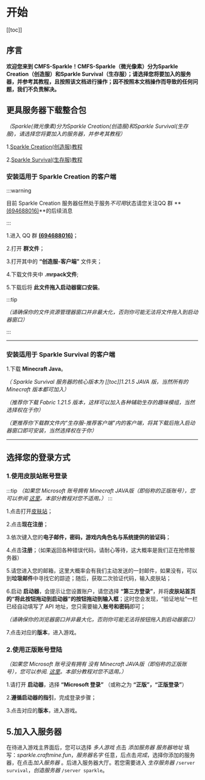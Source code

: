 # 开始
[[toc]]


## 序言

**欢迎您来到 CMFS-Sparkle！CMFS-Sparkle（微光像素）分为Sparkle Creation（创造服）和Sparkle Survival（生存服）；请选择您将要加入的服务器，并参考其教程，且按照该文档进行操作；因不按照本文档操作而导致的任何问题，我们不负责解决。**

##  更具服务器下载整合包

*（Sparkle(微光像素)分为Sparkle Creation(创造服)和Sparkle Survival(生存服)，请选择您将要加入的服务器，并参考其教程）*

1.[Sparkle Creation(创造服)教程](#安装适用于-Sparkle-Creation-的客户端)

2.[Sparkle Survival(生存服)教程](#安装适用于-Sparkle-Survival-的客户端)

### 安装适用于 Sparkle Creation 的客户端

:::warning

目前 Sparkle Creation 服务器任然处于服务*不可用*状态请您关注QQ 群 **[(694688016)](https://qm.qq.com/q/VISLBWplmu)**的后续消息

:::

1.进入 QQ 群 **[(694688016)](https://qm.qq.com/q/VISLBWplmu)**；

2.打开 **群文件**；

3.打开其中的 **“创造服-客户端”** 文件夹；

4.下载文件夹中 **.mrpack文件**;

5.下载后将 **此文件拖入启动器窗口安装**。

:::tip

*（请确保你的文件资源管理器窗口并非最大化，否则你可能无法将文件拖入到启动器窗口）*

:::



------



### 安装适用于 Sparkle Survival 的客户端

1.下载 **Minecraft Java**。

*（ Sparkle Survival 服务器的核心版本为 [[toc]]1.21.5 JAVA 版，当然所有的 Minecraft 版本都可加入）*

*（推荐你下载 Fabric 1.21.5 版本，这样可以加入各种辅助生存的趣味模组，当然选择权在于你）*

*（更推荐你下载群文件内“生存服-推荐客户端”内的客户端，将其下载后拖入启动器窗口即可安装，当然选择权在于你）*




------





## 选择您的登录方式

### 1.使用皮肤站账号登录

:::tip
*（如果您 Microsoft 账号拥有 Minecraft JAVA版（即俗称的正版账号），您可以参阅 [这里]( #2.使用正版账号登陆)。本部分教程对您不适用。）*
:::

1.点击打开[皮肤站](http://s.bu7.top:20000)；

2.点击**现在注册**；

3.依次键入您的**电子邮件，密码，游戏内角色名与系统提供的验证码**；

4.点击**注册**；（如果返回各种错误代码，请耐心等待，这大概率是我们正在抢修服务器）

5.请您进入您的邮箱，这里大概率会有我们主动发送的一封邮件，如果没有，可以到**垃圾邮件**中寻找它的踪迹；随后，获取二次验证代码，输入皮肤站；

6.启动 **启动器**，会提示让您设置账户，请您选择 **“第三方登录”**，并将**皮肤站首页的“将此按钮拖动到启动器”的按钮拖动到输入框**；这时您会发现，“验证地址”一栏已经自动填写了 API 地址，您只需要输入**账号和密码**即可；

*（请确保你的浏览器窗口并非最大化，否则你可能无法将按钮拖入到启动器窗口）*

7.点击对应的**版本**，进入游戏。

### 2.使用正版账号登陆

*（如果您 Microsoft 账号没有拥有 没有 Minecraft JAVA版（即俗称的正版账号），您可以参阅. [这里](#1.使用皮肤站账号登录)。本部分教程对您不适用。）*

1.请打开 **启动器**，选择 **“Microsoft 登录”** （或称之为 **“正版”，“正版登录”**）

2.**遵循启动器的指引**，完成登录步骤；

3.点击对应的**版本**，进入游戏。






## 5.加入入服务器

在待进入游戏主界面后，您可以选择 *多人游戏* 点击 *添加服务器*  *服务器地址* 填写：*sparkle.craftmine.fun*，*服务器名字* 任意，后点击*完成*，选择你添加的服务器，在点击*加入服务器* 。后进入服务器大厅。若您需要进入 *生存服务器*  `/server survival`，*创造服务器*  `/server sparkle`。


